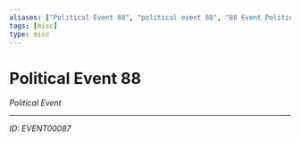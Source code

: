 ```yaml
---
aliases: ["Political Event 88", "political event 88", "88 Event Political"]
tags: [misc]
type: misc
---
```


# Political Event 88

*Political Event*

---
*ID: EVENT00087*